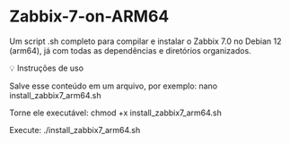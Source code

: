 # Zabbix-7-on-ARM64
Um script .sh completo para compilar e instalar o Zabbix 7.0 no Debian 12 (arm64), já com todas as dependências e diretórios organizados.

💡 Instruções de uso

Salve esse conteúdo em um arquivo, por exemplo:
nano install_zabbix7_arm64.sh


Torne ele executável:
chmod +x install_zabbix7_arm64.sh


Execute:
./install_zabbix7_arm64.sh
